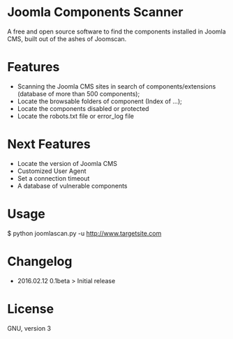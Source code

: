 # Joomla Components Scanner
A free and open source software to find the components installed in Joomla CMS, built out of the ashes of Joomscan.

# Features
* Scanning the Joomla CMS sites in search of components/extensions (database of more than 500 components);
* Locate the browsable folders of component (Index of ...);
* Locate the components disabled or protected
* Locate the robots.txt file or error_log file

# Next Features
* Locate the version of Joomla CMS
* Customized User Agent
* Set a connection timeout
* A database of vulnerable components


# Usage

$ python joomlascan.py -u http://www.targetsite.com

# Changelog

* 2016.02.12 0.1beta > Initial release

# License
GNU, version 3

